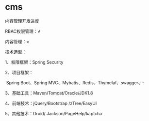 # cms
内容管理开发进度

RBAC权限管理：√

内容管理：×

技术选型： 

1、权限框架：Spring Security

2、项目框架：

​		Spring Boot、Spring MVC、Mybatis、Redis、Thymelaf、swagger、···

3、基础工具：Maven/Tomcat/Oracle/JDK1.8 

4、前端技术：jQuery/Bootstrap /zTree/EasyUI 

5、其他技术：Druid/ Jackson/PageHelp/kaptcha

